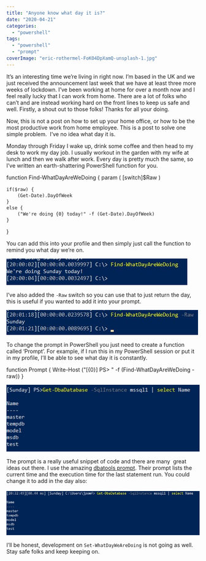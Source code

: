 ```yaml
---
title: "Anyone know what day it is?"
date: "2020-04-21"
categories:
  - "powershell"
tags:
  - "powershell"
  - "prompt"
coverImage: "eric-rothermel-FoKO4DpXamQ-unsplash-1.jpg"
---
```


It’s an interesting time we’re living in right now. I’m based in the UK and we just received the announcement last week that we have at least three more weeks of lockdown. I’ve been working at home for over a month now and I feel really lucky that I can work from home. There are a lot of folks who can’t and are instead working hard on the front lines to keep us safe and well. Firstly, a shout out to those folks! Thanks for all your doing.

Now, this is not a post on how to set up your home office, or how to be the most productive work from home employee. This is a post to solve one simple problem.  I’ve no idea what day it is.

Monday through Friday I wake up, drink some coffee and then head to my desk to work my day job. I usually workout in the garden with my wife at lunch and then we walk after work. Every day is pretty much the same, so I’ve written an earth-shattering PowerShell function for you.

function Find-WhatDayAreWeDoing {
    param (
        \[switch\]$Raw
    )

    if($raw) {
        (Get-Date).DayOfWeek
    }
    else {
        ("We're doing {0} today!" -f (Get-Date).DayOfWeek)
    }
}

You can add this into your profile and then simply just call the function to remind you what day we’re on.

![Find-WhatDayAreWeDoing](FindWhatDay1.jpg)

I’ve also added the `-Raw` switch so you can use that to just return the day, this is useful if you wanted to add it into your prompt.

![](FindWhatDay2.jpg)

To change the prompt in PowerShell you just need to create a function called ‘Prompt’. For example, if I run this in my PowerShell session or put it in my profile, I’ll be able to see what day it is constantly.

function Prompt {
    Write-Host ("\[{0}\] PS> " -f (Find-WhatDayAreWeDoing -raw))
}

![](prompt1.jpg)

The prompt is a really useful snippet of code and there are many  great ideas out there. I use the amazing [dbatools prompt](https://dbatools.io/prompt/). Their prompt lists the current time and the execution time for the last statement run. You could change it to add in the day also:

![](prompt2.jpg)

I’ll be honest, development on `Set-WhatDayWeAreDoing` is not going as well. Stay safe folks and keep keeping on.
